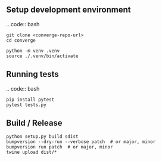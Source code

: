 ## Setup development environment

.. code:: bash

    git clone <converge-repo-url>
    cd converge

    python -m venv .venv
    source ./.venv/bin/activate

## Running tests

.. code:: bash

    pip install pytest
    pytest tests.py

## Build / Release

```
python setup.py build sdist
bumpversion --dry-run --verbose patch  # or major, minor
bumpversion run patch  # or major, minor
twine upload dist/*
```
